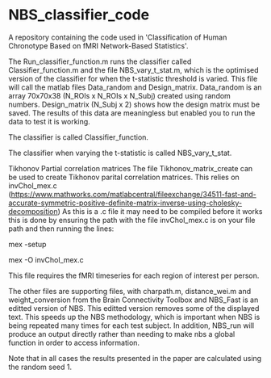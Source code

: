 # NBS_classifier_code
A repository containing the code used in 'Classification of Human Chronotype Based on fMRI Network-Based Statistics'.

The Run_classifier_function.m runs the classifier called Classifier_function.m and the file NBS_vary_t_stat.m, which is the optimised version of the classifier for when the t-statistic threshold is varied. This file will call the matlab files Data_random and Design_matrix. Data_random is an array 70x70x38 (N_ROIs x N_ROIs x N_Subj) created using random numbers. Design_matrix (N_Subj x 2) shows how the design matrix must be saved. The results of this data are meaningless but enabled you to run the data to test it is working.

The classifier is called Classifier_function.

The classifier when varying the t-statistic is called NBS_vary_t_stat.

Tikhonov Partial correlation matrices
The file Tikhonov_matrix_create can be used to create Tikhonov parital correlation matrices.
This relies on invChol_mex.c (https://www.mathworks.com/matlabcentral/fileexchange/34511-fast-and-accurate-symmetric-positive-definite-matrix-inverse-using-cholesky-decomposition)
As this is a .c file it may need to be compiled before it works this is done by ensuring the path with the file invChol_mex.c is on your file path and then running the lines:

mex -setup

mex -O invChol_mex.c

This file requires the fMRI timeseries for each region of interest per person.

The other files are supporting files, with charpath.m, distance_wei.m and weight_conversion from the Brain Connectivity Toolbox and NBS_Fast is an editted version of NBS. This editted version removes some of the displayed text. This speeds up the NBS methodology, which is important when NBS is being repeated many times for each test subject. In addition, NBS_run will produce an output directly rather than needing to make nbs a global function in order to access information.

Note that in all cases the results presented in the paper are calculated using the random seed 1.

